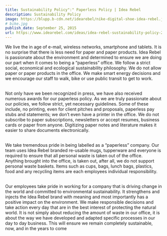 ```yaml
---
title: Sustainability Policy":" Paperless Policy | Idea Rebel
description: Sustainability Policy
image: https://blupp.b-cdn.net/idearebel/nike-digital-shoe-idea-rebel.jpeg?quality=80&width=800
# bike.jpg
publish_date: September 25, 2015
url: https://www.idearebel.com/ideas/idea-rebel-sustainability-policy-2/
--- 
```

We live the in age of e-mail, wireless networks, smartphone and tablets. It is no surprise that there is less need for paper and paper products.  Idea Rebel is passionate about the environment and determined to ensure we are doing our part when it comes to being a “paperless” office. We follow a strict social, economical and ecological sustainability philosophy. We do not allow paper or paper products in the office. We make smart energy decisions and we encourage our staff to walk, bike or use public transit to get to work.

\
Not only have we been recognized in press, we have also received numerous awards for our paperless policy.  As we are truly passionate about our policies, we follow strict, yet necessary guidelines. Some of these include, no printing, even for client pitches and proposals, paperless pay stubs and statements; we don’t even have a printer in the office. We do not subscribe to paper subscriptions, newsletters or accept resumes, business cards or paper from anyone. Digitizing paper notes and literature makes it easier to share documents electronically.

\
We take tremendous pride in being labelled as a “paperless” company.  Our team uses Idea Rebel branded re-usable mugs, tupperware and everyone is required to ensure that all personal waste is taken out of the office.  Anything brought into the office, is taken out, after all, we do not support personal waste baskets. Items such as cups, bags, lunch bags, plastics, food and any recycling items are each employees individual responsibility.

\
Our employees take pride in working for a company that is driving change in the world and committed to environmental sustainability. It strengthens and injects the Idea Rebel brand with meaning and most importantly has a positive impact on the environment. We make responsible decisions and take action every day that are in the best interest of protecting the natural world. It is not simply about reducing the amount of waste in our office, it is about the way we have developed and adapted specific processes in our day to day business. This will ensure we remain completely sustainable, now, and in the years to come
